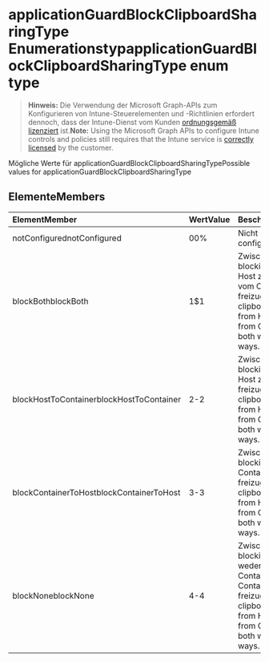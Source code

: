 # <a name="applicationguardblockclipboardsharingtype-enum-type"></a><span data-ttu-id="7f5e9-101">applicationGuardBlockClipboardSharingType Enumerationstyp</span><span class="sxs-lookup"><span data-stu-id="7f5e9-101">applicationGuardBlockClipboardSharingType enum type</span></span>

> <span data-ttu-id="7f5e9-102">**Hinweis:** Die Verwendung der Microsoft Graph-APIs zum Konfigurieren von Intune-Steuerelementen und -Richtlinien erfordert dennoch, dass der Intune-Dienst vom Kunden [ordnungsgemäß lizenziert](https://go.microsoft.com/fwlink/?linkid=839381) ist.</span><span class="sxs-lookup"><span data-stu-id="7f5e9-102">**Note:** Using the Microsoft Graph APIs to configure Intune controls and policies still requires that the Intune service is [correctly licensed](https://go.microsoft.com/fwlink/?linkid=839381) by the customer.</span></span>

<span data-ttu-id="7f5e9-103">Mögliche Werte für applicationGuardBlockClipboardSharingType</span><span class="sxs-lookup"><span data-stu-id="7f5e9-103">Possible values for applicationGuardBlockClipboardSharingType</span></span>
## <a name="members"></a><span data-ttu-id="7f5e9-104">Elemente</span><span class="sxs-lookup"><span data-stu-id="7f5e9-104">Members</span></span>
|<span data-ttu-id="7f5e9-105">Element</span><span class="sxs-lookup"><span data-stu-id="7f5e9-105">Member</span></span>|<span data-ttu-id="7f5e9-106">Wert</span><span class="sxs-lookup"><span data-stu-id="7f5e9-106">Value</span></span>|<span data-ttu-id="7f5e9-107">Beschreibung</span><span class="sxs-lookup"><span data-stu-id="7f5e9-107">Description</span></span>|
|:---|:---|:---|
|<span data-ttu-id="7f5e9-108">notConfigured</span><span class="sxs-lookup"><span data-stu-id="7f5e9-108">notConfigured</span></span>|<span data-ttu-id="7f5e9-109">0</span><span class="sxs-lookup"><span data-stu-id="7f5e9-109">0%</span></span>|<span data-ttu-id="7f5e9-110">Nicht konfiguriert</span><span class="sxs-lookup"><span data-stu-id="7f5e9-110">Not configured</span></span>|
|<span data-ttu-id="7f5e9-111">blockBoth</span><span class="sxs-lookup"><span data-stu-id="7f5e9-111">blockBoth</span></span>|<span data-ttu-id="7f5e9-112">1</span><span class="sxs-lookup"><span data-stu-id="7f5e9-112">$1</span></span>|<span data-ttu-id="7f5e9-113">Zwischenablage blockieren, um Daten vom Host zum Container und vom Container zum Host freizugeben</span><span class="sxs-lookup"><span data-stu-id="7f5e9-113">Block clipboard to share data from Host to Container, or from Container to Host, or both ways, or neither ways.</span></span>|
|<span data-ttu-id="7f5e9-114">blockHostToContainer</span><span class="sxs-lookup"><span data-stu-id="7f5e9-114">blockHostToContainer</span></span>|<span data-ttu-id="7f5e9-115">2</span><span class="sxs-lookup"><span data-stu-id="7f5e9-115">-2</span></span>|<span data-ttu-id="7f5e9-116">Zwischenablage blockieren, um Daten vom Host zum Container freizugeben</span><span class="sxs-lookup"><span data-stu-id="7f5e9-116">Block clipboard to share data from Host to Container, or from Container to Host, or both ways, or neither ways.</span></span>|
|<span data-ttu-id="7f5e9-117">blockContainerToHost</span><span class="sxs-lookup"><span data-stu-id="7f5e9-117">blockContainerToHost</span></span>|<span data-ttu-id="7f5e9-118">3</span><span class="sxs-lookup"><span data-stu-id="7f5e9-118">-3</span></span>|<span data-ttu-id="7f5e9-119">Zwischenablage blockieren, um Daten vom Container zum Host freizugeben</span><span class="sxs-lookup"><span data-stu-id="7f5e9-119">Block clipboard to share data from Host to Container, or from Container to Host, or both ways, or neither ways.</span></span>|
|<span data-ttu-id="7f5e9-120">blockNone</span><span class="sxs-lookup"><span data-stu-id="7f5e9-120">blockNone</span></span>|<span data-ttu-id="7f5e9-121">4</span><span class="sxs-lookup"><span data-stu-id="7f5e9-121">-4</span></span>|<span data-ttu-id="7f5e9-122">Zwischenablage blockieren, um Daten weder vom Host zum Container noch vom Container zum Host freizugeben</span><span class="sxs-lookup"><span data-stu-id="7f5e9-122">Block clipboard to share data from Host to Container, or from Container to Host, or both ways, or neither ways.</span></span>|




